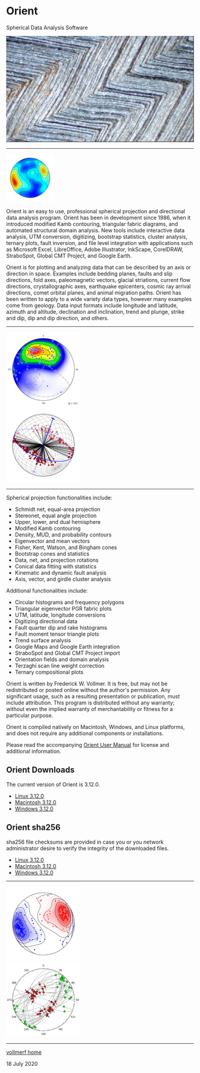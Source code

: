 # Orient 
Spherical Data Analysis Software

![Noxon](images/Noxon.jpg)

---

![Orient](../images/OrientIcon.png)

Orient is an easy to use, professional spherical projection and directional data analysis program. Orient has been in development since 1986, when it introduced modified Kamb contouring, triangular fabric diagrams, and automated structural domain analysis. New tools include interactive data analysis, UTM conversion, digitizing, bootstrap statistics, cluster analysis, ternary plots, fault inversion, and file level integration with applications such as Microsoft Excel, LibreOffice, Adobe Illustrator, InkScape, CorelDRAW, StraboSpot, Global CMT Project, and Google Earth.

Orient is for plotting and analyzing data that can be described by an axis or direction in space. Examples include bedding planes, faults and slip directions, fold axes, paleomagnetic vectors, glacial striations, current flow directions, crystallographic axes, earthquake epicenters, cosmic ray arrival directions, comet orbital planes, and animal migration paths. Orient has been written to apply to a wide variety data types, however many examples come from geology. Data input formats include longitude and latitude, azimuth and altitude, declination and inclination, trend and plunge, strike and dip, dip and dip direction, and others.

---

![Paleomag](images/PaleoMag_200.png) &nbsp; &nbsp; &nbsp; &nbsp; &nbsp; &nbsp; &nbsp; &nbsp; &nbsp; &nbsp; &nbsp; &nbsp; &nbsp; &nbsp; &nbsp; &nbsp;
![Folds](images/SPBearValley2_200.png)

---

Spherical projection functionalities include:

* Schmidt net, equal-area projection
* Stereonet, equal angle projection
* Upper, lower, and dual hemisphere 
* Modified Kamb contouring 
* Density, MUD, and probability contours
* Eigenvector and mean vectors
* Fisher, Kent, Watson, and Bingham cones
* Bootstrap cones and statistics
* Data, net, and projection rotations
* Conical data fitting with statistics
* Kinematic and dynamic fault analysis
* Axis, vector, and girdle cluster analysis

Additional functionalities include:

* Circular histograms and frequency polygons
* Triangular eigenvector PGR fabric plots
* UTM, latitude, longitude conversions
* Digitizing directional data
* Fault quarter dip and rake histograms
* Fault moment tensor triangle plots
* Trend surface analysis
* Google Maps and Google Earth integration	
* StraboSpot and Global CMT Project import	
* Orientation fields and domain analysis
* Terzaghi scan line weight correction
* Ternary compositional plots

Orient is written by Frederick W. Vollmer. It is free, but may not be redistributed or posted online without the author's permission. Any significant usage, such as a resulting presentation or publication, must include attribution. This program is distributed without any warranty; without even the implied warranty of merchantability or fitness for a particular purpose. 

Orient is compiled natively on Macintosh, Windows, and Linux platforms, and does not require any additional components or installations. 

Please read the accompanying [Orient User Manual](https://www.frederickvollmer.com/orient/download/Orient_User_Manual.pdf) for license and additional information.

## Orient Downloads

The current version of Orient is 3.12.0.

* [Linux 3.12.0](http://www.frederickvollmer.com/orient/download.php?file=Orient_3.12.0_Lin.tgz)
* [Macintosh 3.12.0](http://www.frederickvollmer.com/orient/download.php?file=Orient_3.12.0_Mac.dmg)
* [Windows 3.12.0](http://www.frederickvollmer.com/orient/download.php?file=Orient_3.12.0_Win.zip) 

## Orient sha256

sha256 file checksums are provided in case you or you network administrator desire to verify the integrity of the downloaded files. 

* [Linux 3.12.0](http://www.frederickvollmer.com/orient/download.php?file=Orient_3.12.0_Lin.tgz.sha256) 
* [Macintosh 3.12.0](http://www.frederickvollmer.com/orient/download.php?file=Orient_3.12.0_Mac.dmg.sha256) 
* [Windows 3.12.0](http://www.frederickvollmer.com/orient/download.php?file=Orient_3.12.0_Win.zip.sha256) 

---

![Cluster](images/SPKambCluster_200.png) &nbsp; &nbsp; &nbsp; &nbsp; &nbsp; &nbsp; &nbsp; &nbsp; &nbsp; &nbsp; &nbsp; &nbsp; &nbsp; &nbsp; &nbsp; &nbsp;
![Faults](images/Fig01-04_200.png)

--- 

[vollmerf home](../)

18 July 2020

